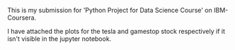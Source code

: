 This is my submission for 'Python Project for Data Science Course' on IBM-Coursera.

I have attached the plots for the tesla and gamestop stock respectively if it isn't visible in the jupyter notebook.

